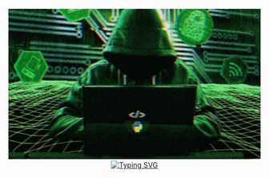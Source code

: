 <p align="center">
  <img width="100%" height="300" src="image/hacker-python.gif">
  <a href="https://git.io/typing-svg"><img src="https://readme-typing-svg.demolab.com?font=Fira+Code&duration=1000&pause=500&color=0F9E19&background=000000&multiline=true&width=900&height=85&lines=%3E+Hacker+is+here.+Where+are+you%3F;%3E+Hi%2C+I'm+T%C3%86!+I+finally+found+you.;%3E+Watch+out%2C+I'm+watching+you!" alt="Typing SVG" /></a>
</p>






<!--
**matpakke/matpakke** is a ✨ _special_ ✨ repository because its `README.md` (this file) appears on your GitHub profile.

Here are some ideas to get you started:

- 🔭 I’m currently working on ...
- 🌱 I’m currently learning ...
- 👯 I’m looking to collaborate on ...
- 🤔 I’m looking for help with ...
- 💬 Ask me about ...
- 📫 How to reach me: ...
- 😄 Pronouns: ...
- ⚡ Fun fact: ...
-->
